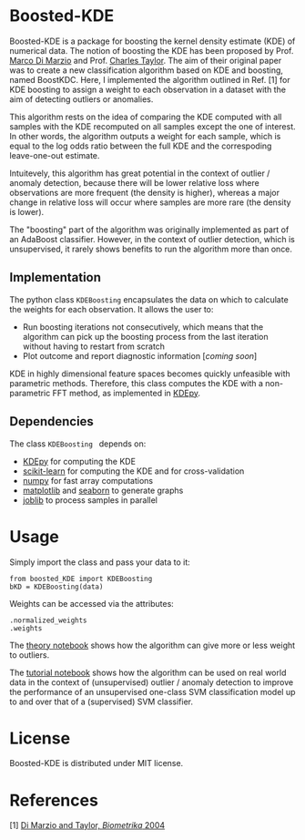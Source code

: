 # Boosted-KDE

Boosted-KDE is a package for boosting the kernel density estimate (KDE) of numerical data. The notion of boosting the KDE has been proposed by Prof. [Marco Di Marzio](https://www.unich.it/ugov/person/1200) and Prof. [Charles Taylor](https://physicalsciences.leeds.ac.uk/staff/84/professor-charles-taylor). The aim of their original paper was to create a new classification algorithm based on KDE and boosting, named BoostKDC. Here, I implemented the algorithm outlined in Ref. [1] for KDE boosting to assign a weight to each observation in a dataset with the aim of detecting outliers or anomalies.

This algorithm rests on the idea of comparing the KDE computed with all samples with the KDE recomputed on all samples except the one of interest. In other words, the algorithm outputs a weight for each sample, which is equal to the log odds ratio between the full KDE and the correspoding leave-one-out estimate. 

Intuitevely, this algorithm has great potential in the context of outlier / anomaly detection, because there will be lower relative loss where observations are more frequent (the density is higher), whereas a major change in relative loss will occur where samples are more rare (the density is lower).

The "boosting" part of the algorithm was originally implemented as part of an AdaBoost classifier. However, in the context of outlier detection, which is unsupervised, it rarely shows benefits to run the algorithm more than once.


## Implementation

The python class `KDEBoosting` encapsulates the data on which to calculate the weights for each observation. It allows the user to:

+ Run boosting iterations not consecutively, which means that the algorithm can pick up the boosting process from the last iteration without having to restart from scratch
+ Plot outcome and report diagnostic information [*coming soon*]

KDE in highly dimensional feature spaces becomes quickly unfeasible with parametric methods. Therefore, this class computes the KDE with a non-parametric FFT method, as implemented in [KDEpy](https://kdepy.readthedocs.io/en/latest/index.html).


## Dependencies

The class `KDEBoosting ` depends on:

+ [KDEpy](https://kdepy.readthedocs.io/en/latest/index.html) for computing the KDE
+ [scikit-learn](https://scikit-learn.org/) for computing the KDE and for cross-validation
+ [numpy](https://www.numpy.org/) for fast array computations
+ [matplotlib](https://matplotlib.org/) and [seaborn](https://seaborn.pydata.org/) to generate graphs
+ [joblib](https://joblib.readthedocs.io/en/latest/) to process samples in parallel


# Usage

Simply import the class and pass your data to it:

    from boosted_KDE import KDEBoosting
    bKD = KDEBoosting(data)

Weights can be accessed via the attributes:

    .normalized_weights
    .weights    

The [theory notebook](notebooks/theoyr.ipynb) shows how the algorithm can give more or less weight to outliers.

The [tutorial notebook](notebooks/tutorial.ipynb) shows how the algorithm can be used on real world data in the context of (unsupervised) outlier / anomaly detection to improve the performance of an unsupervised one-class SVM classification model up to and over that of a (supervised) SVM classifier.


# License

Boosted-KDE is distributed under MIT license.


# References

[1] [Di Marzio and Taylor, *Biometrika* 2004](http://www1.maths.leeds.ac.uk/~charles/bka.pdf)


